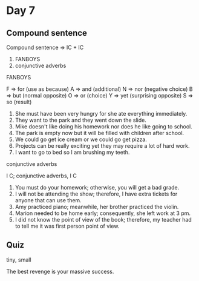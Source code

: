 # Day 7

## Compound sentence

Compound sentence => IC + IC

1. FANBOYS
2. conjunctive adverbs

FANBOYS

F => for (use as because)
A => and (additional)
N => nor (negative choice)
B => but (normal opposite)
O => or (choice)
Y => yet (surprising opposite)
S => so (result)

1. She must have been very hungry for she ate everything immediately.
2. They want to the park and they went down the slide.
3. Mike doesn't like doing his homework nor does he like going to school.
4. The park is empty now but it will be filled with children after school.
5. We could go get ice cream or we could go get pizza.
6. Projects can be really exciting yet they may require a lot of hard work.
7. I want to go to bed so I am brushing my teeth.

conjunctive adverbs

I C; conjunctive adverbs, I C

1. You must do your homework; otherwise, you will get a bad grade.
2. I will not be attending the show; therefore, I have extra tickets for anyone that can use them.
3. Amy practiced piano; meanwhile, her brother practiced the violin.
4. Marion needed to be home early; consequently, she left work at 3 pm.
5. I did not know the point of view of the book; therefore, my teacher had to tell me it was first person point of view.

## Quiz

tiny, small

The best revenge is your massive success.
